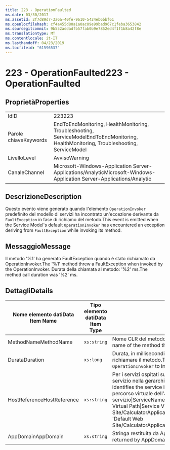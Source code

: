 ```yaml
---
title: 223 - OperationFaulted
ms.date: 03/30/2017
ms.assetid: 2f7d89d7-3a6a-40fe-9610-5424eb6bbf61
ms.openlocfilehash: cf4a455d80a1a0ac09e99bad967c1feba3653842
ms.sourcegitcommit: 9b552addadfb57fab0b9e7852ed4f1f1b8a42f8e
ms.translationtype: MT
ms.contentlocale: it-IT
ms.lasthandoff: 04/23/2019
ms.locfileid: "61596537"
---
```

# <a name="223---operationfaulted"></a><span data-ttu-id="e3ae4-102">223 - OperationFaulted</span><span class="sxs-lookup"><span data-stu-id="e3ae4-102">223 - OperationFaulted</span></span>
## <a name="properties"></a><span data-ttu-id="e3ae4-103">Proprietà</span><span class="sxs-lookup"><span data-stu-id="e3ae4-103">Properties</span></span>  
  
|||  
|-|-|  
|<span data-ttu-id="e3ae4-104">Id</span><span class="sxs-lookup"><span data-stu-id="e3ae4-104">ID</span></span>|<span data-ttu-id="e3ae4-105">223</span><span class="sxs-lookup"><span data-stu-id="e3ae4-105">223</span></span>|  
|<span data-ttu-id="e3ae4-106">Parole chiave</span><span class="sxs-lookup"><span data-stu-id="e3ae4-106">Keywords</span></span>|<span data-ttu-id="e3ae4-107">EndToEndMonitoring, HealthMonitoring, Troubleshooting, ServiceModel</span><span class="sxs-lookup"><span data-stu-id="e3ae4-107">EndToEndMonitoring, HealthMonitoring, Troubleshooting, ServiceModel</span></span>|  
|<span data-ttu-id="e3ae4-108">Livello</span><span class="sxs-lookup"><span data-stu-id="e3ae4-108">Level</span></span>|<span data-ttu-id="e3ae4-109">Avviso</span><span class="sxs-lookup"><span data-stu-id="e3ae4-109">Warning</span></span>|  
|<span data-ttu-id="e3ae4-110">Canale</span><span class="sxs-lookup"><span data-stu-id="e3ae4-110">Channel</span></span>|<span data-ttu-id="e3ae4-111">Microsoft-Windows-Application Server-Applications/Analytic</span><span class="sxs-lookup"><span data-stu-id="e3ae4-111">Microsoft-Windows-Application Server-Applications/Analytic</span></span>|  
  
## <a name="description"></a><span data-ttu-id="e3ae4-112">Descrizione</span><span class="sxs-lookup"><span data-stu-id="e3ae4-112">Description</span></span>  
 <span data-ttu-id="e3ae4-113">Questo evento viene generato quando l'elemento `OperationInvoker` predefinito del modello di servizi ha incontrato un'eccezione derivante da `FaultException` in fase di richiamo del metodo.</span><span class="sxs-lookup"><span data-stu-id="e3ae4-113">This event is emitted when the Service Model's default `OperationInvoker` has encountered an exception deriving from `FaultException` while invoking its method.</span></span>  
  
## <a name="message"></a><span data-ttu-id="e3ae4-114">Messaggio</span><span class="sxs-lookup"><span data-stu-id="e3ae4-114">Message</span></span>  
 <span data-ttu-id="e3ae4-115">Il metodo '%1' ha generato FaultException quando è stato richiamato da OperationInvoker.</span><span class="sxs-lookup"><span data-stu-id="e3ae4-115">The '%1' method threw a FaultException when invoked by the OperationInvoker.</span></span> <span data-ttu-id="e3ae4-116">Durata della chiamata al metodo: '%2' ms.</span><span class="sxs-lookup"><span data-stu-id="e3ae4-116">The method call duration was '%2' ms.</span></span>  
  
## <a name="details"></a><span data-ttu-id="e3ae4-117">Dettagli</span><span class="sxs-lookup"><span data-stu-id="e3ae4-117">Details</span></span>  
  
|<span data-ttu-id="e3ae4-118">Nome elemento dati</span><span class="sxs-lookup"><span data-stu-id="e3ae4-118">Data Item Name</span></span>|<span data-ttu-id="e3ae4-119">Tipo elemento dati</span><span class="sxs-lookup"><span data-stu-id="e3ae4-119">Data Item Type</span></span>|<span data-ttu-id="e3ae4-120">Descrizione</span><span class="sxs-lookup"><span data-stu-id="e3ae4-120">Description</span></span>|  
|--------------------|--------------------|-----------------|  
|<span data-ttu-id="e3ae4-121">MethodName</span><span class="sxs-lookup"><span data-stu-id="e3ae4-121">MethodName</span></span>|`xs:string`|<span data-ttu-id="e3ae4-122">Nome CLR del metodo richiamato dall'elemento `OperationInvoker`.</span><span class="sxs-lookup"><span data-stu-id="e3ae4-122">The CLR name of the method that was invoked by the `OperationInvoker`.</span></span>|  
|<span data-ttu-id="e3ae4-123">Durata</span><span class="sxs-lookup"><span data-stu-id="e3ae4-123">Duration</span></span>|`xs:long`|<span data-ttu-id="e3ae4-124">Durata, in millisecondi, necessaria all'elemento `OperationInvoker` per richiamare il metodo.</span><span class="sxs-lookup"><span data-stu-id="e3ae4-124">The time, in milliseconds, that it took the `OperationInvoker` to invoke the method.</span></span>|  
|<span data-ttu-id="e3ae4-125">HostReference</span><span class="sxs-lookup"><span data-stu-id="e3ae4-125">HostReference</span></span>|`xs:string`|<span data-ttu-id="e3ae4-126">Per i servizi ospitati su Web, questo campo identifica in modo univoco il servizio nella gerarchia Web.</span><span class="sxs-lookup"><span data-stu-id="e3ae4-126">For Web-hosted services, this field uniquely identifies the service in the Web hierarchy.</span></span> <span data-ttu-id="e3ae4-127">Il formato viene definito come ' percorso virtuale dell'applicazione nome sito Web&#124;percorso virtuale del servizio&#124;ServiceName'.</span><span class="sxs-lookup"><span data-stu-id="e3ae4-127">Its format is defined as 'Web Site Name Application Virtual Path&#124;Service Virtual Path&#124;ServiceName'.</span></span> <span data-ttu-id="e3ae4-128">Esempio: ' Default Web Site/CalculatorApplication&#124;/CalculatorService.svc&#124;CalculatorService'.</span><span class="sxs-lookup"><span data-stu-id="e3ae4-128">Example: 'Default Web Site/CalculatorApplication&#124;/CalculatorService.svc&#124;CalculatorService'.</span></span>|  
|<span data-ttu-id="e3ae4-129">AppDomain</span><span class="sxs-lookup"><span data-stu-id="e3ae4-129">AppDomain</span></span>|`xs:string`|<span data-ttu-id="e3ae4-130">Stringa restituita da AppDomain.CurrentDomain.FriendlyName.</span><span class="sxs-lookup"><span data-stu-id="e3ae4-130">The string returned by AppDomain.CurrentDomain.FriendlyName.</span></span>|
